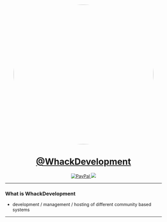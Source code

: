 <div align="center">
  <img style="border-radius:50%;" width="450" height="450" src="https://avatars.githubusercontent.com/u/110769913"/>
</div>
<div align="center">
    <h1><a href="https://paypal.me/WhackDevelopment">@WhackDevelopment</a></h1>
    <a href="https://paypal.me/WhackDevelopment">
        <img src="https://www.paypalobjects.com/en_GB/i/btn/btn_donate_SM.gif" alt="PayPal">
    </a>
    <a href="https://github.com/WhackDevelopment/.github/issues">
        <img src="https://img.shields.io/github/issues/WhackDevelopment/.github.svg?style=for-the-badge">
    </a>
    <br>
</div>

---

### **What is WhackDevelopment**

- development / management / hosting of different community based systems 

---


